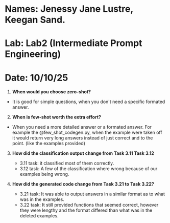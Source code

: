 # Names: Jenessy Jane Lustre, Keegan Sand.
# Lab: Lab2 (Intermediate Prompt Engineering)
# Date: 10/10/25



1. **When would you choose zero-shot?**

- It is good for simple questions, when you don't need a specific formated answer.

2. **When is few-shot worth the extra effort?**
- When you need a more detailed answer or a formated answer. For example the @few_shot_codegen.py, when the example were taken off it would return very long answers instead of just correct and to the point. (like the examples provided)

3.  **How did the classification output change from Task 3.11 Task 3.12**
    - 3.11 task: it classified most of them correctly.
    - 3.12 task: A few of the classification where wrong because of our examples being wrong.

4. **How did the generated code change from Task 3.21 to Task 3.22?**
    - 3.21 task: It was able to output answers in a similar format as to what was in the examples.
    - 3.22 task: It still provided functions that seemed correct, however they were lengthy and the format differed than what was in the deleted examples.
